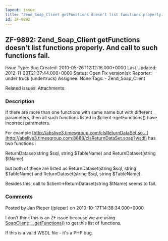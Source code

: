 ```yaml
---
layout: issue
title: "Zend_Soap_Client getFunctions doesn't list functions properly. And call to such functions fail."
id: ZF-9892
---
```


ZF-9892: Zend\_Soap\_Client getFunctions doesn't list functions properly. And call to such functions fail.
----------------------------------------------------------------------------------------------------------

 Issue Type: Bug Created: 2010-05-26T12:12:16.000+0000 Last Updated: 2012-11-20T21:37:44.000+0000 Status: Open Fix version(s): 
 Reporter:  under truck (undertruck)  Assignee:  None  Tags: - Zend\_Soap\_Client
 
 Related issues: 
 Attachments: 
### Description

If there are more than one functions with same name but with different parameters, then all such functions listed in $client->getFunctions() have incorrect parameters.

For example [http://abslive3.timesgroup.com/clsReturnDataSet.so…](http://abslive3.timesgroup.com:8888/clsReturnDataSet.soap?wsdl) has two functions :

ReturnDataset(string $sql, string $TableName) and ReturnDataset(string $tName)

but both of these are listed as ReturnDataset(string $sql, string $TableName) and ReturnDataset(string $sql, string $TableName).

Besides this, call to $client->ReturnDataset(string $tName) seems to fail.

 

 

### Comments

Posted by Jan Pieper (jpieper) on 2010-10-17T14:38:34.000+0000

I don't think this is an ZF issue because we are using [SoapClient::\_\_getFunctions()](http://de2.php.net/manual/en/soapclient.getfunctions.php) to get this list of functions.

If this is a valid WSDL file - it's a PHP bug.

 

 